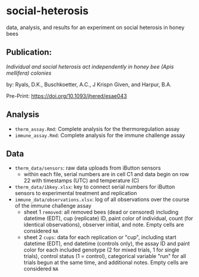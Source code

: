 # social-heterosis
data, analysis, and results for an experiment on social heterosis in honey bees


## Publication: 

_Individual and social heterosis act independently in honey bee (Apis mellifera) colonies_

by: Ryals, D.K., Buschkoetter, A.C., J Krispn Given, and Harpur, B.A.


Pre-Print: https://doi.org/10.1093/jhered/esae043

## Analysis 

- `therm_assay.Rmd`: Complete analysis for the thermoregulation assay
- `immune_assay.Rmd`: Complete analysis for the immune challenge assay
     

## Data

- `therm_data/sensors`: raw data uploads from iButton sensors
    - within each file, serial numbers are in cell C1 and data begin on row 22 with timestamps (UTC) and temperature (C)
- `therm_data/ibkey.xlsx`: key to connect serial numbers for iButton sensors to experimental treatment and replication 
- `immune_data/observations.xlsx`: log of all observations over the course of the immune challenge assay
    - sheet 1 `removed`: all removed bees (dead or censored) including datetime (EDT), cup (replicate) ID, paint color of individual, count (for identical observations), observer initial, and note. Empty cells are considered `NA`
    - sheet 2 `cups`: data for each replication or "cup", including start datetime (EDT), end datetime (controls only), the assay ID and paint color for each included genotype (2 for mixed trials, 1 for single trials), control status (1 = control), categorical variable "run" for all trials begun at the same time, and additional notes. Empty cells are considered `NA`
    
